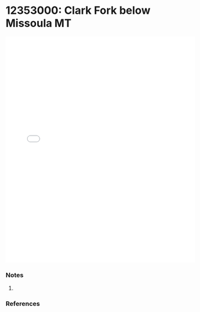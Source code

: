 # 12353000: Clark Fork below Missoula MT

<iframe src="/_static/stations/12353000_fdc.html" width="100%" height="600" frameborder="0"></iframe>

### Notes
1. 

### References

